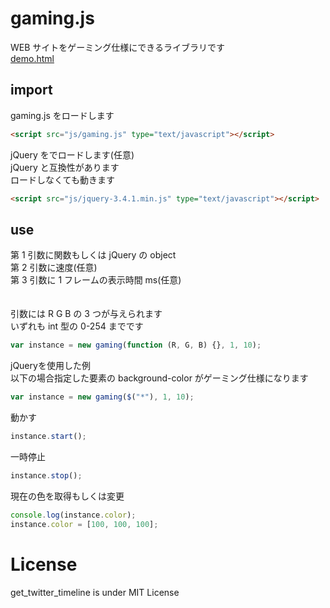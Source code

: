 # gaming.js

WEB サイトをゲーミング仕様にできるライブラリです<br>
[demo.html](https://fa0311.github.io/gaming.js/demo.html)
<br>

## import

gaming.js をロードします

```html
<script src="js/gaming.js" type="text/javascript"></script>
```

jQuery をでロードします(任意)<br>
jQuery と互換性があります<br>
ロードしなくても動きます

```html
<script src="js/jquery-3.4.1.min.js" type="text/javascript"></script>
```

## use

第 1 引数に関数もしくは jQuery の object<br>
第 2 引数に速度(任意)<br>
第 3 引数に 1 フレームの表示時間 ms(任意)<br><br><br>
引数には R G B の 3 つが与えられます<br>
いずれも int 型の 0-254 までです

```js
var instance = new gaming(function (R, G, B) {}, 1, 10);
```

jQueryを使用した例<br>
以下の場合指定した要素の background-color がゲーミング仕様になります

```js
var instance = new gaming($("*"), 1, 10);
```

動かす

```js
instance.start();
```

一時停止

```js
instance.stop();
```

現在の色を取得もしくは変更

```js
console.log(instance.color);
instance.color = [100, 100, 100];
```

# License

get_twitter_timeline is under MIT License
